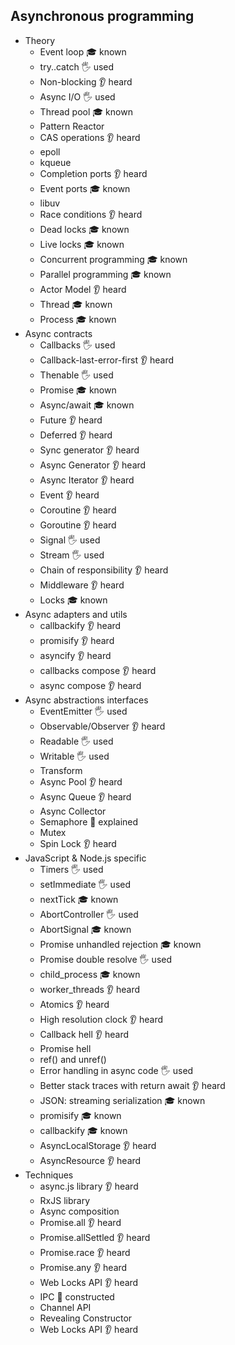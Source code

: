 ## Asynchronous programming

- Theory
  - Event loop 🎓 known
  - try..catch 🖐️ used
  - Non-blocking 👂 heard
  - Async I/O 🖐️ used
  - Thread pool 🎓 known
  - Pattern Reactor 
  - CAS operations 👂 heard
  - epoll 
  - kqueue 
  - Completion ports 👂 heard
  - Event ports 🎓 known
  - libuv 
  - Race conditions 👂 heard
  - Dead locks 🎓 known
  - Live locks 🎓 known
  - Concurrent programming 🎓 known
  - Parallel programming 🎓 known
  - Actor Model 👂 heard
  - Thread 🎓 known
  - Process 🎓 known
- Async contracts
  - Callbacks 🖐️ used
  - Callback-last-error-first 👂 heard
  - Thenable 🖐️ used
  - Promise 🎓 known
  - Async/await 🎓 known
  - Future  👂 heard
  - Deferred 👂 heard
  - Sync generator 👂 heard
  - Async Generator 👂 heard
  - Async Iterator 👂 heard
  - Event 👂 heard
  - Coroutine 👂 heard
  - Goroutine 👂 heard
  - Signal 🖐️ used
  - Stream 🖐️ used
  - Chain of responsibility 👂 heard
  - Middleware 👂 heard
  - Locks 🎓 known
- Async adapters and utils
  - callbackify 👂 heard
  - promisify 👂 heard
  - asyncify 👂 heard
  - callbacks compose 👂 heard
  - async compose 👂 heard
- Async abstractions interfaces
  - EventEmitter 🖐️ used
  - Observable/Observer 👂 heard
  - Readable 🖐️ used 
  - Writable 🖐️ used 
  - Transform 
  - Async Pool 👂 heard
  - Async Queue 👂 heard
  - Async Collector 
  - Semaphore 🙋 explained
  - Mutex 
  - Spin Lock 👂 heard
- JavaScript & Node.js specific
  - Timers 🖐️ used
  - setImmediate 🖐️ used
  - nextTick 🎓 known
  - AbortController 🖐️ used
  - AbortSignal 🎓 known
  - Promise unhandled rejection 🎓 known
  - Promise double resolve 🖐️ used
  - child_process 🎓 known
  - worker_threads 👂 heard
  - Atomics 👂 heard
  - High resolution clock 👂 heard
  - Callback hell 👂 heard
  - Promise hell 
  - ref() and unref() 
  - Error handling in async code 🖐️ used
  - Better stack traces with return await 👂 heard
  - JSON: streaming serialization 🎓 known
  - promisify 🎓 known
  - callbackify 🎓 known
  - AsyncLocalStorage 👂 heard
  - AsyncResource 👂 heard
- Techniques
  - async.js library 👂 heard
  - RxJS library 
  - Async composition 
  - Promise.all 👂 heard
  - Promise.allSettled 👂 heard
  - Promise.race 👂 heard
  - Promise.any 👂 heard
  - Web Locks API 👂 heard
  - IPC 🚀 constructed
  - Channel API 
  - Revealing Constructor 
  - Web Locks API 👂 heard
